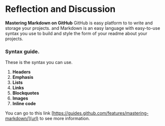 # Reflection and Discussion
**Mastering Markdown on GitHub** GitHub is easy platform to to write and storage your projects. and Markdown is an easy language with easy-to-use syntax you use to build and style the form of your readme about your projects. 

### Syntax guide.
These is the syntax you can use.
1. **Headers** 
2. **Emphasis**
3. **Lists** 
4. **Links**
5. **Blockquotes**
6. **Images**
7. **Inline code**

You can go to this link [https://guides.github.com/features/mastering-markdown/](url) to see more information. 
